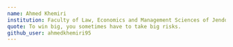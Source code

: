 ```yaml
---
name: Ahmed Khemiri
institution: Faculty of Law, Economics and Management Sciences of Jendouba
quote: To win big, you sometimes have to take big risks. 
github_user: ahmedkhemiri95
---
```

